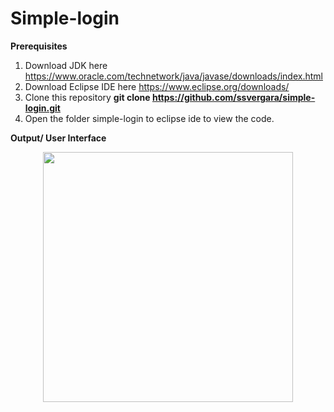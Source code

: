 # Simple-login

**Prerequisites**

1. Download JDK here https://www.oracle.com/technetwork/java/javase/downloads/index.html
2. Download Eclipse IDE here https://www.eclipse.org/downloads/
3. Clone this repository **git clone https://github.com/ssvergara/simple-login.git**
4. Open the folder simple-login to eclipse ide to view the code.

**Output/ User Interface**

<p align="center">
  <img width="400" height="400" src="https://user-images.githubusercontent.com/44419783/53928800-67c24d00-40c6-11e9-9ed0-d07924b0377e.PNG">
</p>
